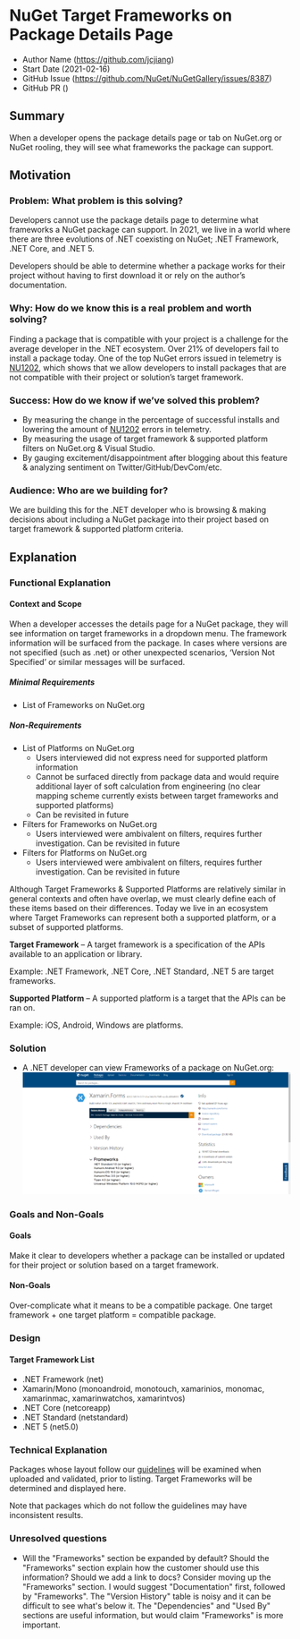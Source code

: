 # NuGet Target Frameworks on Package Details Page 

- Author Name (https://github.com/jcjiang)
- Start Date (2021-02-16)
- GitHub Issue (https://github.com/NuGet/NuGetGallery/issues/8387)
- GitHub PR ()

## Summary

When a developer opens the package details page or tab on NuGet.org or NuGet rooling, they will see what frameworks the package can support. 

## Motivation

### Problem: What problem is this solving? 

Developers cannot use the package details page to determine what frameworks a NuGet package can support. In 2021, we live in a world where there are three evolutions of .NET coexisting on NuGet; .NET Framework, .NET Core, and .NET 5.  

Developers should be able to determine whether a package works for their project without having to first download it or rely on the author’s documentation. 

### Why: How do we know this is a real problem and worth solving? 

Finding a package that is compatible with your project is a challenge for the average developer in the .NET ecosystem. Over 21% of developers fail to install a package today. One of the top NuGet errors issued in telemetry is [NU1202](https://docs.microsoft.com/en-us/nuget/reference/errors-and-warnings/nu1202), which shows that we allow developers to install packages that are not compatible with their project or solution’s target framework. 

### Success: How do we know if we’ve solved this problem? 

- By measuring the change in the percentage of successful installs and lowering the amount of [NU1202](https://docs.microsoft.com/en-us/nuget/reference/errors-and-warnings/nu1202) errors in telemetry. 
- By measuring the usage of target framework & supported platform filters on NuGet.org & Visual Studio. 
- By gauging excitement/disappointment after blogging about this feature & analyzing sentiment on Twitter/GitHub/DevCom/etc. 

### Audience: Who are we building for? 

We are building this for the .NET developer who is browsing & making decisions about including a NuGet package into their project based on target framework & supported platform criteria. 

## Explanation

### Functional Explanation

#### Context and Scope 
When a developer accesses the details page for a NuGet package, they will see information on target frameworks in a dropdown menu. The framework information will be surfaced from the package. In cases where versions are not specified (such as .net) or other unexpected scenarios, ‘Version Not Specified’ or similar messages will be surfaced. 

##### Minimal Requirements 
- List of Frameworks on NuGet.org

##### Non-Requirements 
- List of Platforms on NuGet.org
  - Users interviewed did not express need for supported platform information 
  - Cannot be surfaced directly from package data and would require additional layer of soft calculation from engineering (no clear mapping scheme currently exists between target frameworks and supported platforms) 
  - Can be revisited in future 
- Filters for Frameworks on NuGet.org
    - Users interviewed were ambivalent on filters, requires further investigation. Can be revisited in future 
- Filters for Platforms on NuGet.org
  - Users interviewed were ambivalent on filters, requires further investigation. Can be revisited in future 

Although Target Frameworks & Supported Platforms are relatively similar in general contexts and often have overlap, we must clearly define each of these items based on their differences. Today we live in an ecosystem where Target Frameworks can represent both a supported platform, or a subset of supported platforms. 

**Target Framework** – A target framework is a specification of the APIs available to an application or library. 

Example: .NET Framework, .NET Core, .NET Standard, .NET 5 are target frameworks. 

**Supported Platform** – A supported platform is a target that the APIs can be ran on. 

Example: iOS, Android, Windows are platforms. 

### Solution 

- A .NET developer can view Frameworks of a package on NuGet.org: 
![](../../meta/resources/NuGet.orgTFMs/PackageDetailsWithTFMs.png)

### Goals and Non-Goals 

#### Goals 

Make it clear to developers whether a package can be installed or updated for their project or solution based on a target framework. 

#### Non-Goals 

Over-complicate what it means to be a compatible package. One target framework + one target platform = compatible package. 

### Design 

#### Target Framework List 

- .NET Framework (net) 
- Xamarin/Mono (monoandroid, monotouch, xamarinios, monomac, xamarinmac, xamarinwatchos, xamarintvos) 
- .NET Core (netcoreapp) 
- .NET Standard (netstandard) 
- .NET 5 (net5.0) 

### Technical Explanation

Packages whose layout follow our [guidelines](https://docs.microsoft.com/en-us/nuget/create-packages/supporting-multiple-target-frameworks) will be examined when uploaded and validated, prior to listing. Target Frameworks will be determined and displayed here.

Note that packages which do not follow the guidelines may have inconsistent results.

### Unresolved questions
- Will the "Frameworks" section be expanded by default? Should the "Frameworks" section explain how the customer should use this information? Should we add a link to docs? Consider moving up the "Frameworks" section. I would suggest "Documentation" first, followed by "Frameworks". The "Version History" table is noisy and it can be difficult to see what's below it. The "Dependencies" and "Used By" sections are useful information, but would claim "Frameworks" is more important.